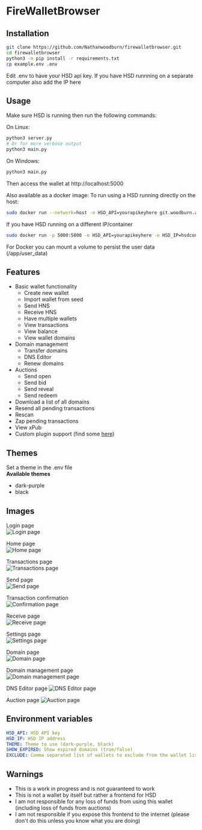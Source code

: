 # FireWalletBrowser
## Installation

```bash
git clone https://github.com/Nathanwoodburn/firewalletbrowser.git
cd firewalletbrowser
python3 -m pip install -r requirements.txt
cp example.env .env
```

Edit .env to have your HSD api key.
If you have HSD runnning on a separate computer also add the IP here

## Usage

Make sure HSD is running then run the following commands:

On Linux:
```bash
python3 server.py
# Or for more verbose output
python3 main.py
```

On Windows:
```bash
python3 main.py
```


Then access the wallet at http://localhost:5000


Also available as a docker image:
To run using a HSD running directly on the host:

```bash
sudo docker run --network=host -e HSD_API=yourapikeyhere git.woodburn.au/nathanwoodburn/firewallet:latest
```

If you have HSD running on a different IP/container

```bash
sudo docker run -p 5000:5000 -e HSD_API=yourapikeyhere -e HSD_IP=hsdcontainer git.woodburn.au/nathanwoodburn/firewallet:latest
```

For Docker you can mount a volume to persist the user data (/app/user_data)

## Features
- Basic wallet functionality
  - Create new wallet
  - Import wallet from seed
  - Send HNS
  - Receive HNS
  - Have multiple wallets
  - View transactions
  - View balance
  - View wallet domains
- Domain management
  - Transfer domains
  - DNS Editor
  - Renew domains
- Auctions
  - Send open
  - Send bid
  - Send reveal
  - Send redeem
- Download a list of all domains
- Resend all pending transactions
- Rescan
- Zap pending transactions
- View xPub
- Custom plugin support (find some [here](https://git.woodburn.au/nathanwoodburn?tab=repositories&q=plugin&sort=recentupdate))

## Themes
Set a theme in the .env file  
**Available themes**  
- dark-purple
- black

## Images
Login page  
![Login page](assets/login.png)

Home page  
![Home page](assets/home.png)

Transactions page  
![Transactions page](assets/transactions.png)

Send page  
![Send page](assets/send.png)

Transaction confirmation  
![Confirmation page](assets/confirmation.png)

Receive page  
![Receive page](assets/receive.png)

Settings page  
![Settings page](assets/settings.png)

Domain page  
![Domain page](assets/domain.png)

Domain management page  
![Domain management page](assets/domainmanage.png)

DNS Editor page
![DNS Editor page](assets/dnseditor.png)

Auction page
![Auction page](assets/auction.png)

## Environment variables

```yaml
HSD_API: HSD API key
HSD_IP: HSD IP address
THEME: Theme to use (dark-purple, black)
SHOW_EXPIRED: Show expired domains (true/false)
EXCLUDE: Comma separated list of wallets to exclude from the wallet list
```


## Warnings

- This is a work in progress and is not guaranteed to work
- This is not a wallet by itself but rather a frontend for HSD
- I am not responsible for any loss of funds from using this wallet (including loss of funds from auctions)
- I am not responsible if you expose this frontend to the internet (please don't do this unless you know what you are doing)